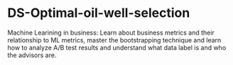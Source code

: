 # DS-Optimal-oil-well-selection
Machine Learining in business: Learn about business metrics and their relationship to ML metrics, master the bootstrapping technique and learn how to analyze A/B test results and understand what data label is and who the advisors are.
